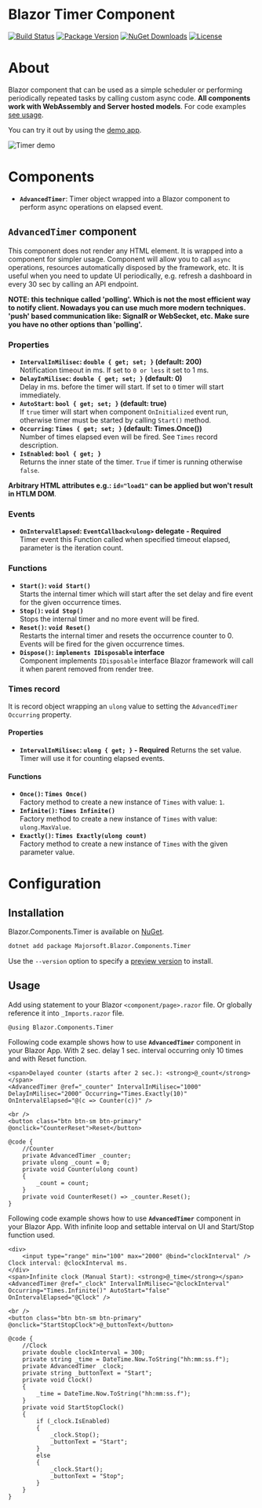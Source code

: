 Blazor Timer Component
============
[![Build Status](https://dev.azure.com/major-soft/GitHub/_apis/build/status/blazor-components/blazor-components-build-check)](https://dev.azure.com/major-soft/GitHub/_build/latest?definitionId=6)
[![Package Version](https://img.shields.io/nuget/v/Majorsoft.Blazor.Components.Timer?label=Latest%20Version)](https://www.nuget.org/packages/Majorsoft.Blazor.Components.Timer/)
[![NuGet Downloads](https://img.shields.io/nuget/dt/Majorsoft.Blazor.Components.Timer?label=Downloads)](https://www.nuget.org/packages/Majorsoft.Blazor.Components.Timer/)
[![License](https://img.shields.io/badge/License-MIT-green.svg)](https://github.com/majorimi/blazor-components/blob/master/LICENSE)

# About

Blazor component that can be used as a simple scheduler or performing periodically repeated tasks 
by calling custom async code. **All components work with WebAssembly and Server hosted models**. 
For code examples [see usage](https://github.com/majorimi/blazor-components/blob/master/src/Blazor.Components.TestApps.Common/Components/TimerComponent.razor).


You can try it out by using the [demo app](https://blazorextensions.z6.web.core.windows.net/timer).

![Timer demo](https://github.com/majorimi/blazor-components/tree/master/.github/docs/gifs/timer.gif)

# Components

- **`AdvancedTimer`**: Timer object wrapped into a Blazor component to perform async operations on  elapsed event.

## `AdvancedTimer` component

This component does not render any HTML element. It is wrapped into a component for simpler usage. 
Component will allow you to call `async` operations, resources automatically disposed by the framework, etc.
It is useful when you need to update UI periodically, e.g. refresh a dashboard in every 30 sec by calling an API endpoint.

**NOTE: this technique called 'polling'. Which is not the most efficient way to notify client. Nowadays you can use 
much more modern techniques. 'push' based communication like: SignalR or WebSecket, etc. Make sure you have no other options than 'polling'.**

### Properties
- **`IntervalInMilisec`: `double { get; set; }` (default: 200)** <br />
  Notification timeout in ms. If set to `0 or less` it set to 1 ms.
- **`DelayInMilisec`: `double { get; set; }` (default: 0)** <br />
  Delay in ms. before the timer will start. If set to `0` timer will start immediately.
- **`AutoStart`: `bool { get; set; }` (default: true)** <br />
 If `true` timer will start when component `OnInitialized` event run, otherwise timer must be started by calling `Start()` method.  
- **`Occurring`: `Times { get; set; }` (default: Times.Once())** <br />
  Number of times elapsed even will be fired. See `Times` record description.
- **`IsEnabled`: `bool { get; }`** <br />
Returns the inner state of the timer. `True` if timer is running otherwise `false`.

**Arbitrary HTML attributes e.g.: `id="load1"` can be applied but won't result in HTLM DOM**.

### Events
- **`OnIntervalElapsed`: `EventCallback<ulong>` delegate - Required** <br />
  Timer event this Function called when specified timeout elapsed, parameter is the iteration count.

### Functions
- **`Start()`: `void Start()`** <br />
Starts the internal timer which will start after the set delay and fire event for the given occurrence times.
- **`Stop()`: `void Stop()`** <br />
Stops the internal timer and no more event will be fired.
- **`Reset()`: `void Reset()`** <br />
Restarts the internal timer and resets the occurrence counter to 0. Events will be fired for the given occurrence times.
- **`Dispose()`: `implements IDisposable` interface** <br />
Component implements `IDisposable` interface Blazor framework will call it when parent removed from render tree.

### Times record
It is record object wrapping an `ulong` value to setting the `AdvancedTimer` `Occurring` property.
#### Properties
- **`IntervalInMilisec`: `ulong { get; }` - Required**
Returns the set value. Timer will use it for counting elapsed events.

#### Functions
- **`Once()`: `Times Once()`** <br />
Factory method to create a new instance of `Times` with value: `1`.
- **`Infinite()`: `Times Infinite()`** <br />
Factory method to create a new instance of `Times` with value: `ulong.MaxValue`.
- **`Exactly()`: `Times Exactly(ulong count)`** <br />
Factory method to create a new instance of `Times` with the given parameter value.

# Configuration

## Installation

Blazor.Components.Timer is available on [NuGet](https://www.nuget.org/packages/Majorsoft.Blazor.Components.Timer/). 

```sh
dotnet add package Majorsoft.Blazor.Components.Timer
```
Use the `--version` option to specify a [preview version](https://www.nuget.org/packages/Majorsoft.Blazor.Components.Timer/absoluteLatest) to install.

## Usage

Add using statement to your Blazor `<component/page>.razor` file. Or globally reference it into `_Imports.razor` file.

```
@using Blazor.Components.Timer
```

Following code example shows how to use **`AdvancedTimer`** component in your Blazor App. With 2 sec. delay
1 sec. interval occurring only 10 times and with Reset function.

```
<span>Delayed counter (starts after 2 sec.): <strong>@_count</strong></span>
<AdvancedTimer @ref="_counter" IntervalInMilisec="1000" DelayInMilisec="2000" Occurring="Times.Exactly(10)" OnIntervalElapsed="@(c => Counter(c))" />

<br />
<button class="btn btn-sm btn-primary" @onclick="CounterReset">Reset</button>

@code {
	//Counter
	private AdvancedTimer _counter;
	private ulong _count = 0;
	private void Counter(ulong count)
	{
		_count = count;
	}
	private void CounterReset() => _counter.Reset();
}
```

Following code example shows how to use **`AdvancedTimer`** component in your Blazor App. With infinite loop and settable 
interval on UI and Start/Stop function used.

```
<div>
	<input type="range" min="100" max="2000" @bind="clockInterval" /> Clock interval: @clockInterval ms.
</div>
<span>Infinite clock (Manual Start): <strong>@_time</strong></span>
<AdvancedTimer @ref="_clock" IntervalInMilisec="@clockInterval" Occurring="Times.Infinite()" AutoStart="false" OnIntervalElapsed="@Clock" />

<br />
<button class="btn btn-sm btn-primary" @onclick="StartStopClock">@_buttonText</button>

@code {
	//Clock
	private double clockInterval = 300;
	private string _time = DateTime.Now.ToString("hh:mm:ss.f");
	private AdvancedTimer _clock;
	private string _buttonText = "Start";
	private void Clock()
	{
		_time = DateTime.Now.ToString("hh:mm:ss.f");
	}
	private void StartStopClock()
	{
		if (_clock.IsEnabled)
		{
			_clock.Stop();
			_buttonText = "Start";
		}
		else
		{
			_clock.Start();
			_buttonText = "Stop";
		}
	}
}

```